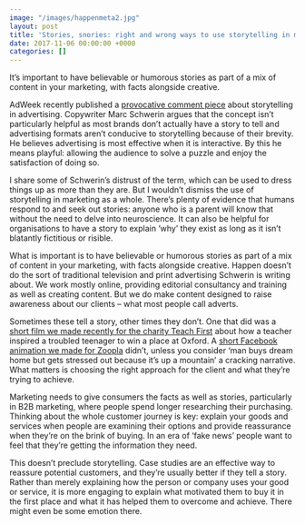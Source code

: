 ```yaml
---
image: "/images/happenmeta2.jpg"
layout: post
title: 'Stories, snories: right and wrong ways to use storytelling in marketing'
date: 2017-11-06 00:00:00 +0000
categories: []
---
```

It’s important to have believable or humorous stories as part of a mix of content in your marketing, with facts alongside creative.

AdWeek recently published a [provocative comment piece](http://www.adweek.com/agencies/advertising-isnt-storytelling/?lipi=urn%3Ali%3Apage%3Ad_flagship3_feed%3BRZEy5oiCTH29rzSvoCYixw%3D%3D) about storytelling in advertising. Copywriter Marc Schwerin argues that the concept isn’t particularly helpful as most brands don’t actually have a story to tell and advertising formats aren’t conducive to storytelling because of their brevity. He believes advertising is most effective when it is interactive. By this he means playful: allowing the audience to solve a puzzle and enjoy the satisfaction of doing so.

I share some of Schwerin’s distrust of the term, which can be used to dress things up as more than they are. But I wouldn’t dismiss the use of storytelling in marketing as a whole. There’s plenty of evidence that humans respond to and seek out stories: anyone who is a parent will know that without the need to delve into neuroscience. It can also be helpful for organisations to have a story to explain ‘why’ they exist as long as it isn’t blatantly fictitious or risible.

What is important is to have believable or humorous stories as part of a mix of content in your marketing, with facts alongside creative. Happen doesn’t do the sort of traditional television and print advertising Schwerin is writing about. We work mostly online, providing editorial consultancy and training as well as creating content. But we do make content designed to raise awareness about our clients – what most people call adverts. 

Sometimes these tell a story, other times they don’t. One that did was a [short film we made recently for the charity Teach First](https://www.facebook.com/teachfirst/videos/10155729430669577/) about how a teacher inspired a troubled teenager to win a place at Oxford. A [short Facebook animation we made for Zoopla](https://www.facebook.com/ZooplaUK/videos/10155244749313935/) didn’t, unless you consider ‘man buys dream home but gets stressed out because it’s up a mountain’ a cracking narrative. What matters is choosing the right approach for the client and what they’re trying to achieve.

Marketing needs to give consumers the facts as well as stories, particularly in B2B marketing, where people spend longer researching their purchasing. Thinking about the whole customer journey is key: explain your goods and services when people are examining their options and provide reassurance when they’re on the brink of buying. In an era of ‘fake news’ people want to feel that they’re getting the information they need.

This doesn’t preclude storytelling. Case studies are an effective way to reassure potential customers, and they’re usually better if they tell a story. Rather than merely explaining how the person or company uses your good or service, it is more engaging to explain what motivated them to buy it in the first place and what it has helped them to overcome and achieve. There might even be some emotion there.